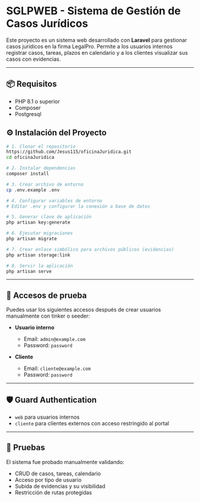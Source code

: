 
# SGLPWEB - Sistema de Gestión de Casos Jurídicos

Este proyecto es un sistema web desarrollado con **Laravel** para gestionar casos jurídicos en la firma LegalPro. Permite a los usuarios internos registrar casos, tareas, plazos en calendario y a los clientes visualizar sus casos con evidencias.

---

## 📦 Requisitos

- PHP 8.1 o superior
- Composer
- Postgresql


## ⚙️ Instalación del Proyecto

```bash
# 1. Clonar el repositorio
https://github.com/Jesus115/oficinaJuridica.git
cd oficinaJuridica

# 2. Instalar dependencias
composer install

# 3. Crear archivo de entorno
cp .env.example .env

# 4. Configurar variables de entorno
# Editar .env y configurar la conexión a base de datos

# 5. Generar clave de aplicación
php artisan key:generate

# 6. Ejecutar migraciones
php artisan migrate

# 7. Crear enlace simbólico para archivos públicos (evidencias)
php artisan storage:link

# 8. Servir la aplicación
php artisan serve
```

---

## 👤 Accesos de prueba

Puedes usar los siguientes accesos después de crear usuarios manualmente con tinker o seeder:

- **Usuario interno**
  - Email: `admin@example.com`
  - Password: `password`

- **Cliente**
  - Email: `cliente@example.com`
  - Password: `password`

---

## 🛡️ Guard Authentication

- `web` para usuarios internos
- `cliente` para clientes externos con acceso restringido al portal

---

## 🧪 Pruebas

El sistema fue probado manualmente validando:

- CRUD de casos, tareas, calendario
- Acceso por tipo de usuario
- Subida de evidencias y su visibilidad
- Restricción de rutas protegidas